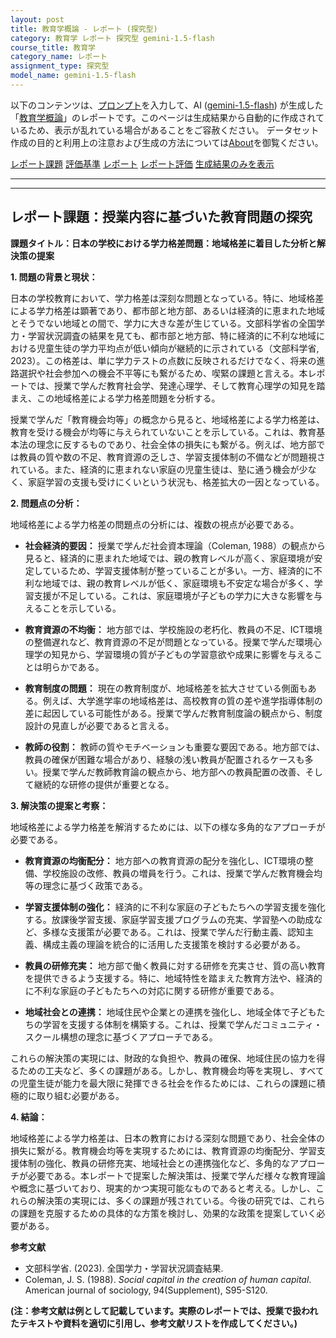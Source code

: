 ```yaml
---
layout: post
title: 教育学概論 - レポート (探究型)
category: 教育学 レポート 探究型 gemini-1.5-flash
course_title: 教育学
category_name: レポート
assignment_type: 探究型
model_name: gemini-1.5-flash
---
```


以下のコンテンツは、[プロンプト](http://127.0.0.1:8000/generated/教育学/gemini-1.5-flash/prompt_レポート-探究型.md)を入力して、AI ([gemini-1.5-flash](contents/gemini-1.5-flash)) が生成した「[教育学概論](/contents/教育学/)」のレポートです。このページは生成結果から自動的に作成されているため、表示が乱れている場合があることをご容赦ください。
データセット作成の目的と利用上の注意および生成の方法については[About](/About)を御覧ください。

[レポート課題](../レポート課題-探究型)
[評価基準](../評価基準-探究型)
[レポート](../レポート-探究型)
[レポート評価](../レポート評価-探究型)
[生成結果のみを表示](http://127.0.0.1:8000/generated/教育学/gemini-1.5-flash/レポート-探究型.md)
  

***
***
  
## レポート課題：授業内容に基づいた教育問題の探究

**課題タイトル：日本の学校における学力格差問題：地域格差に着目した分析と解決策の提案**

**1. 問題の背景と現状：**

日本の学校教育において、学力格差は深刻な問題となっている。特に、地域格差による学力格差は顕著であり、都市部と地方部、あるいは経済的に恵まれた地域とそうでない地域との間で、学力に大きな差が生じている。文部科学省の全国学力・学習状況調査の結果を見ても、都市部と地方部、特に経済的に不利な地域における児童生徒の学力平均点が低い傾向が継続的に示されている（文部科学省, 2023）。この格差は、単に学力テストの点数に反映されるだけでなく、将来の進路選択や社会参加への機会不平等にも繋がるため、喫緊の課題と言える。本レポートでは、授業で学んだ教育社会学、発達心理学、そして教育心理学の知見を踏まえ、この地域格差による学力格差問題を分析する。

授業で学んだ「教育機会均等」の概念から見ると、地域格差による学力格差は、教育を受ける機会が均等に与えられていないことを示している。これは、教育基本法の理念に反するものであり、社会全体の損失にも繋がる。例えば、地方部では教員の質や数の不足、教育資源の乏しさ、学習支援体制の不備などが問題視されている。また、経済的に恵まれない家庭の児童生徒は、塾に通う機会が少なく、家庭学習の支援も受けにくいという状況も、格差拡大の一因となっている。


**2. 問題点の分析：**

地域格差による学力格差の問題点の分析には、複数の視点が必要である。

* **社会経済的要因：**  授業で学んだ社会資本理論（Coleman, 1988）の観点から見ると、経済的に恵まれた地域では、親の教育レベルが高く、家庭環境が安定しているため、学習支援体制が整っていることが多い。一方、経済的に不利な地域では、親の教育レベルが低く、家庭環境も不安定な場合が多く、学習支援が不足している。これは、家庭環境が子どもの学力に大きな影響を与えることを示している。

* **教育資源の不均衡：**  地方部では、学校施設の老朽化、教員の不足、ICT環境の整備遅れなど、教育資源の不足が問題となっている。授業で学んだ環境心理学の知見から、学習環境の質が子どもの学習意欲や成果に影響を与えることは明らかである。

* **教育制度の問題：**  現在の教育制度が、地域格差を拡大させている側面もある。例えば、大学進学率の地域格差は、高校教育の質の差や進学指導体制の差に起因している可能性がある。授業で学んだ教育制度論の観点から、制度設計の見直しが必要であると言える。

* **教師の役割：** 教師の質やモチベーションも重要な要因である。地方部では、教員の確保が困難な場合があり、経験の浅い教員が配置されるケースも多い。授業で学んだ教師教育論の観点から、地方部への教員配置の改善、そして継続的な研修の提供が重要となる。


**3. 解決策の提案と考察：**

地域格差による学力格差を解消するためには、以下の様な多角的なアプローチが必要である。

* **教育資源の均衡配分：**  地方部への教育資源の配分を強化し、ICT環境の整備、学校施設の改修、教員の増員を行う。これは、授業で学んだ教育機会均等の理念に基づく政策である。

* **学習支援体制の強化：**  経済的に不利な家庭の子どもたちへの学習支援を強化する。放課後学習支援、家庭学習支援プログラムの充実、学習塾への助成など、多様な支援策が必要である。これは、授業で学んだ行動主義、認知主義、構成主義の理論を統合的に活用した支援策を検討する必要がある。

* **教員の研修充実：**  地方部で働く教員に対する研修を充実させ、質の高い教育を提供できるよう支援する。特に、地域特性を踏まえた教育方法や、経済的に不利な家庭の子どもたちへの対応に関する研修が重要である。

* **地域社会との連携：**  地域住民や企業との連携を強化し、地域全体で子どもたちの学習を支援する体制を構築する。これは、授業で学んだコミュニティ・スクール構想の理念に基づくアプローチである。


これらの解決策の実現には、財政的な負担や、教員の確保、地域住民の協力を得るための工夫など、多くの課題がある。しかし、教育機会均等を実現し、すべての児童生徒が能力を最大限に発揮できる社会を作るためには、これらの課題に積極的に取り組む必要がある。


**4. 結論：**

地域格差による学力格差は、日本の教育における深刻な問題であり、社会全体の損失に繋がる。教育機会均等を実現するためには、教育資源の均衡配分、学習支援体制の強化、教員の研修充実、地域社会との連携強化など、多角的なアプローチが必要である。本レポートで提案した解決策は、授業で学んだ様々な教育理論や概念に基づいており、現実的かつ実現可能なものであると考える。しかし、これらの解決策の実現には、多くの課題が残されている。今後の研究では、これらの課題を克服するための具体的な方策を検討し、効果的な政策を提案していく必要がある。


**参考文献**

* 文部科学省. (2023). 全国学力・学習状況調査結果.
* Coleman, J. S. (1988). *Social capital in the creation of human capital*. American journal of sociology, 94(Supplement), S95-S120.


**(注：参考文献は例として記載しています。実際のレポートでは、授業で扱われたテキストや資料を適切に引用し、参考文献リストを作成してください。)**
